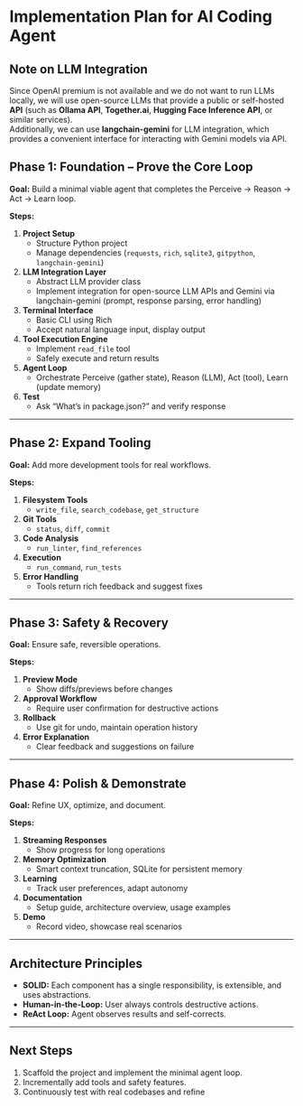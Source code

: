 # Implementation Plan for AI Coding Agent

## Note on LLM Integration

Since OpenAI premium is not available and we do not want to run LLMs locally, we will use open-source LLMs that provide a public or self-hosted **API** (such as **Ollama API**, **Together.ai**, **Hugging Face Inference API**, or similar services).  
Additionally, we can use **langchain-gemini** for LLM integration, which provides a convenient interface for interacting with Gemini models via API.

## Phase 1: Foundation – Prove the Core Loop

**Goal:** Build a minimal viable agent that completes the Perceive → Reason → Act → Learn loop.

**Steps:**
1. **Project Setup**
   - Structure Python project
   - Manage dependencies (`requests`, `rich`, `sqlite3`, `gitpython`, `langchain-gemini`)
2. **LLM Integration Layer**
   - Abstract LLM provider class
   - Implement integration for open-source LLM APIs and Gemini via langchain-gemini (prompt, response parsing, error handling)
3. **Terminal Interface**
   - Basic CLI using Rich
   - Accept natural language input, display output
4. **Tool Execution Engine**
   - Implement `read_file` tool
   - Safely execute and return results
5. **Agent Loop**
   - Orchestrate Perceive (gather state), Reason (LLM), Act (tool), Learn (update memory)
6. **Test**
   - Ask “What’s in package.json?” and verify response

---

## Phase 2: Expand Tooling

**Goal:** Add more development tools for real workflows.

**Steps:**
1. **Filesystem Tools**
   - `write_file`, `search_codebase`, `get_structure`
2. **Git Tools**
   - `status`, `diff`, `commit`
3. **Code Analysis**
   - `run_linter`, `find_references`
4. **Execution**
   - `run_command`, `run_tests`
5. **Error Handling**
   - Tools return rich feedback and suggest fixes

---

## Phase 3: Safety & Recovery

**Goal:** Ensure safe, reversible operations.

**Steps:**
1. **Preview Mode**
   - Show diffs/previews before changes
2. **Approval Workflow**
   - Require user confirmation for destructive actions
3. **Rollback**
   - Use git for undo, maintain operation history
4. **Error Explanation**
   - Clear feedback and suggestions on failure

---

## Phase 4: Polish & Demonstrate

**Goal:** Refine UX, optimize, and document.

**Steps:**
1. **Streaming Responses**
   - Show progress for long operations
2. **Memory Optimization**
   - Smart context truncation, SQLite for persistent memory
3. **Learning**
   - Track user preferences, adapt autonomy
4. **Documentation**
   - Setup guide, architecture overview, usage examples
5. **Demo**
   - Record video, showcase real scenarios

---

## Architecture Principles

- **SOLID:** Each component has a single responsibility, is extensible, and uses abstractions.
- **Human-in-the-Loop:** User always controls destructive actions.
- **ReAct Loop:** Agent observes results and self-corrects.

---

## Next Steps

1. Scaffold the project and implement the minimal agent loop.
2. Incrementally add tools and safety features.
3. Continuously test with real codebases and refine